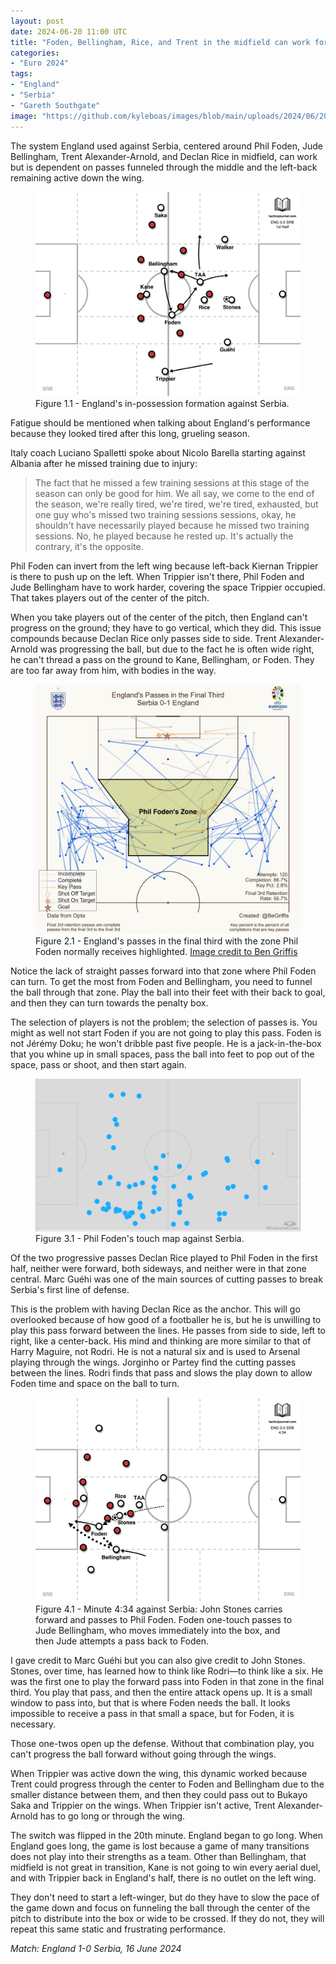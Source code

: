 ```yaml
---
layout: post
date: 2024-06-20 11:00 UTC
title: "Foden, Bellingham, Rice, and Trent in the midfield can work for England"
categories:
- "Euro 2024"
tags:
- "England"
- "Serbia"
- "Gareth Southgate"
image: "https://github.com/kyleboas/images/blob/main/uploads/2024/06/20/Image-20Jun2024_00:12:34.png?raw=true"
---
```


The system England used against Serbia, centered around Phil Foden, Jude Bellingham, Trent Alexander-Arnold, and Declan Rice in midfield, can work but is dependent on passes funneled through the middle and the left-back remaining active down the wing.

<!---more--->

<figure>
    <img src="https://github.com/kyleboas/images/blob/main/uploads/2024/06/16/Image-16Jun2024_23:20:08.png?raw=true">
    <figcaption>Figure 1.1 - England's in-possession formation against Serbia.</figcaption>
</figure>

Fatigue should be mentioned when talking about England's performance because they looked tired after this long, grueling season.

Italy coach Luciano Spalletti spoke about Nicolo Barella starting against Albania after he missed training due to injury:

> The fact that he missed a few training sessions at this stage of the season can only be good for him. We all say, we come to the end of the season, we're really tired, we're tired, we're tired, exhausted, but one guy who's missed two training sessions sessions, okay, he shouldn't have necessarily played because he missed two training sessions. No, he played because he rested up. It's actually the contrary, it's the opposite. 

Phil Foden can invert from the left wing because left-back Kiernan Trippier is there to push up on the left. When Trippier isn't there, Phil Foden and Jude Bellingham have to work harder, covering the space Trippier occupied. That takes players out of the center of the pitch.

When you take players out of the center of the pitch, then England can't progress on the ground; they have to go vertical, which they did. This issue compounds because Declan Rice only passes side to side. Trent Alexander-Arnold was progressing the ball, but due to the fact he is often wide right, he can't thread a pass on the ground to Kane, Bellingham, or Foden. They are too far away from him, with bodies in the way. 

<figure>
    <img src="https://github.com/kyleboas/images/blob/main/uploads/2024/06/17/Image-17Jun2024_15:33:09.png?raw=true">
    <figcaption>Figure 2.1 - England's passes in the final third with the zone Phil Foden normally receives highlighted. <a href="https://x.com/begriffis/status/1802473432572891193?s=46&t=EwWKBMyY400eGGXYwoRkiw">Image credit to Ben Griffis</a></figcaption>
</figure>

Notice the lack of straight passes forward into that zone where Phil Foden can turn. To get the most from Foden and Bellingham, you need to funnel the ball through that zone. Play the ball into their feet with their back to goal, and then they can turn towards the penalty box. 

The selection of players is not the problem; the selection of passes is. You might as well not start Foden if you are not going to play this pass. Foden is not Jérémy Doku; he won't dribble past five people. He is a jack-in-the-box that you whine up in small spaces, pass the ball into feet to pop out of the space, pass or shoot, and then start again.


<figure>
    <img src="https://github.com/kyleboas/images/blob/main/uploads/2024/06/17/Image-17Jun2024_22:14:32.png?raw=true">
    <figcaption>Figure 3.1 - Phil Foden's touch map against Serbia.</figcaption>
</figure>

Of the two progressive passes Declan Rice played to Phil Foden in the first half, neither were forward, both sideways, and neither were in that zone central. Marc Guéhi was one of the main sources of cutting passes to break Serbia's first line of defense.

This is the problem with having Declan Rice as the anchor. This will go overlooked because of how good of a footballer he is, but he is unwilling to play this pass forward between the lines. He passes from side to side, left to right, like a center-back. His mind and thinking are more similar to that of Harry Maguire, not Rodri. He is not a natural six and is used to Arsenal playing through the wings. Jorginho or Partey find the cutting passes between the lines. Rodri finds that pass and slows the play down to allow Foden time and space on the ball to turn.

<figure>
    <img src="https://github.com/kyleboas/images/blob/main/uploads/2024/06/17/Image-17Jun2024_14:59:30.png?raw=true">
    <figcaption>Figure 4.1 - Minute 4:34 against Serbia: John Stones carries forward and passes to Phil Foden. Foden one-touch passes to Jude Bellingham, who moves immediately into the box, and then Jude attempts a pass back to Foden.</figcaption>
</figure>

I gave credit to Marc Guéhi but you can also give credit to John Stones. Stones, over time, has learned how to think like Rodri—to think like a six. He was the first one to play the forward pass into Foden in that zone in the final third. You play that pass, and then the entire attack opens up. It is a small window to pass into, but that is where Foden needs the ball. It looks impossible to receive a pass in that small a space, but for Foden, it is necessary. 

Those one-twos open up the defense. Without that combination play, you can't progress the ball forward without going through the wings.

When Trippier was active down the wing, this dynamic worked because Trent could progress through the center to Foden and Bellingham due to the smaller distance between them, and then they could pass out to Bukayo Saka and Trippier on the wings. When Trippier isn't active, Trent Alexander-Arnold has to go long or through the wing.

The switch was flipped in the 20th minute. England began to go long. When England goes long, the game is lost because a game of many transitions does not play into their strengths as a team. Other than Bellingham, that midfield is not great in transition, Kane is not going to win every aerial duel, and with Trippier back in England's half, there is no outlet on the left wing. 

They don't need to start a left-winger, but do they have to slow the pace of the game down and focus on funneling the ball through the center of the pitch to distribute into the box or wide to be crossed. If they do not, they will repeat this same static and frustrating performance.

*Match: England 1-0 Serbia, 16 June 2024*